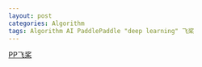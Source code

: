 ```yaml
---
layout: post
categories: Algorithm
tags: Algorithm AI PaddlePaddle "deep learning" 飞桨
---
```


[PP飞桨](https://www.paddlepaddle.org.cn/)